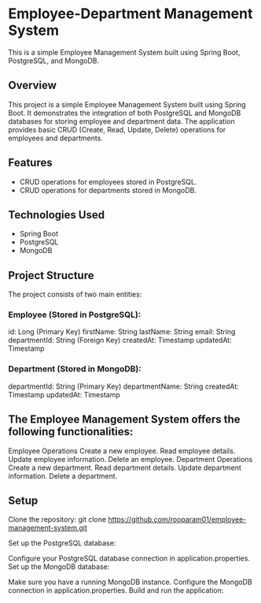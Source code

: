 # Employee-Department Management System

This is a simple Employee Management System built using Spring Boot, PostgreSQL, and MongoDB.

## Overview
This project is a simple Employee Management System built using Spring Boot. It demonstrates the integration of both PostgreSQL and MongoDB databases for storing employee and department data. The application provides basic CRUD (Create, Read, Update, Delete) operations for employees and departments.

## Features

- CRUD operations for employees stored in PostgreSQL.
- CRUD operations for departments stored in MongoDB.

## Technologies Used
- Spring Boot
- PostgreSQL
- MongoDB

## Project Structure
The project consists of two main entities:

### Employee (Stored in PostgreSQL):

id: Long (Primary Key)
firstName: String
lastName: String
email: String
departmentId: String (Foreign Key)
createdAt: Timestamp
updatedAt: Timestamp


### Department (Stored in MongoDB):

departmentId: String (Primary Key)
departmentName: String
createdAt: Timestamp
updatedAt: Timestamp

## The Employee Management System offers the following functionalities:

Employee Operations
Create a new employee.
Read employee details.
Update employee information.
Delete an employee.
Department Operations
Create a new department.
Read department details.
Update department information.
Delete a department.

## Setup
Clone the repository:
git clone https://github.com/rooparam01/employee-management-system.git

Set up the PostgreSQL database:

Configure your PostgreSQL database connection in application.properties.
Set up the MongoDB database:

Make sure you have a running MongoDB instance.
Configure the MongoDB connection in application.properties.
Build and run the application:
